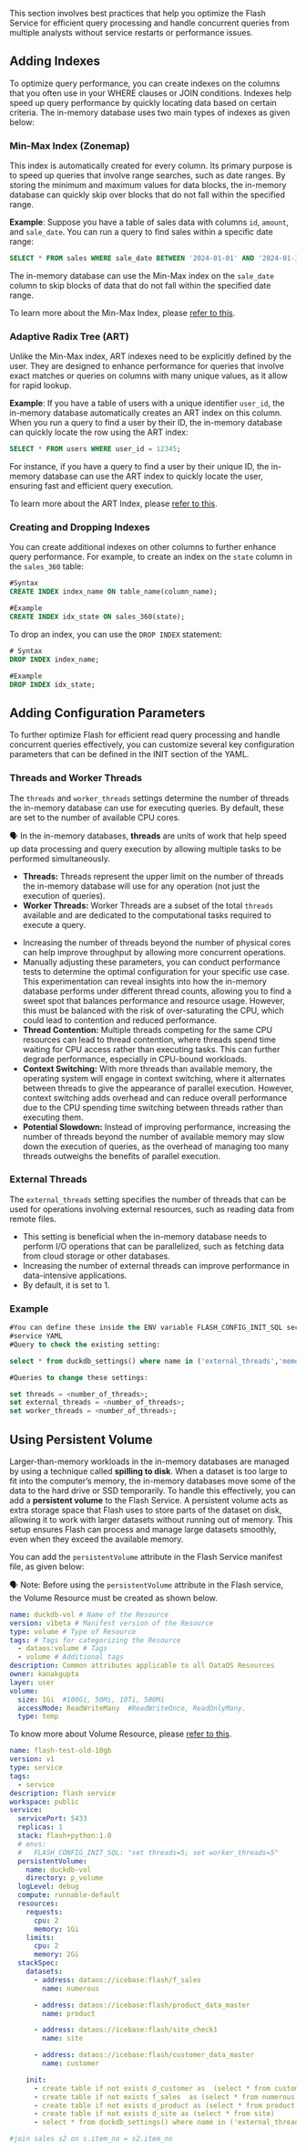 This section involves best practices that help you optimize the Flash Service for efficient query processing and handle concurrent queries from multiple analysts without service restarts or performance issues.

## Adding Indexes

To optimize query performance, you can create indexes on the columns that you often use in your WHERE clauses or JOIN conditions. Indexes help speed up query performance by quickly locating data based on certain criteria. The in-memory database uses two main types of indexes as given below:

### **Min-Max Index (Zonemap)**

This index is automatically created for every column. Its primary purpose is to speed up queries that involve range searches, such as date ranges. By storing the minimum and maximum values for data blocks, the in-memory database can quickly skip over blocks that do not fall within the specified range. 

**Example**: Suppose you have a table of sales data with columns `id`, `amount`, and `sale_date`. You can run a query to find sales within a specific date range:

```sql
SELECT * FROM sales WHERE sale_date BETWEEN '2024-01-01' AND '2024-01-31';
```

The in-memory database can use the Min-Max index on the `sale_date` column to skip blocks of data that do not fall within the specified date range.

To learn more about the Min-Max Index, please [refer to this](/resources/stacks/flash/minmax/).

### **Adaptive Radix Tree (ART)**

Unlike the Min-Max index, ART indexes need to be explicitly defined by the user. They are designed to enhance performance for queries that involve exact matches or queries on columns with many unique values, as it allow for rapid lookup.

**Example**: If you have a table of users with a unique identifier `user_id`, the in-memory database automatically creates an ART index on this column. When you run a query to find a user by their ID, the in-memory database  can quickly locate the row using the ART index:

```sql
SELECT * FROM users WHERE user_id = 12345;
```

For instance, if you have a query to find a user by their unique ID, the in-memory database can use the ART index to quickly locate the user, ensuring fast and efficient query execution.

To learn more about the ART Index, please [refer to this](/resources/stacks/flash/art/).

### Creating and Dropping Indexes

You can create additional indexes on other columns to further enhance query performance. For example, to create an index on the `state` column in the `sales_360` table:

```sql
#Syntax
CREATE INDEX index_name ON table_name(column_name);

#Example
CREATE INDEX idx_state ON sales_360(state);
```

To drop an index, you can use the `DROP INDEX` statement:

```sql
# Syntax
DROP INDEX index_name;

#Example
DROP INDEX idx_state;
```

## Adding Configuration Parameters

To further optimize Flash for efficient read query processing and handle concurrent queries effectively, you can customize several key configuration parameters that can be defined in the INIT section of the YAML.

### **Threads and Worker Threads**

The `threads` and `worker_threads` settings determine the number of threads the in-memory database can use for executing queries. By default, these are set to the number of available CPU cores. 

<aside class="callout">
🗣 In the in-memory databases, <strong>threads</strong> are units of work that help speed up data processing and query execution by allowing multiple tasks to be performed simultaneously. <br>
<ul>
    <li><strong>Threads:</strong> Threads represent the upper limit on the number of threads the in-memory database will use for any operation (not just the execution of queries).</li>
    <li><strong>Worker Threads:</strong> Worker Threads are a subset of the total <code>threads</code> available and are dedicated to the computational tasks required to execute a query.</li>
</ul>
</aside>

- Increasing the number of threads beyond the number of physical cores can help improve throughput by allowing more concurrent operations.
- Manually adjusting these parameters, you can conduct performance tests to determine the optimal configuration for your specific use case. This experimentation can reveal insights into how the in-memory database performs under different thread counts, allowing you to find a sweet spot that balances performance and resource usage. However, this must be balanced with the risk of over-saturating the CPU, which could lead to contention and reduced performance.
- **Thread Contention:** Multiple threads competing for the same CPU resources can lead to thread contention, where threads spend time waiting for CPU access rather than executing tasks. This can further degrade performance, especially in CPU-bound workloads.
- **Context Switching:** With more threads than available memory, the operating system will engage in context switching, where it alternates between threads to give the appearance of parallel execution. However, context switching adds overhead and can reduce overall performance due to the CPU spending time switching between threads rather than executing them.
- **Potential Slowdown:** Instead of improving performance, increasing the number of threads beyond the number of available memory may slow down the execution of queries, as the overhead of managing too many threads outweighs the benefits of parallel execution.

### **External Threads**

The `external_threads` setting specifies the number of threads that can be used for operations involving external resources, such as reading data from remote files. 

- This setting is beneficial when the in-memory database needs to perform I/O operations that can be parallelized, such as fetching data from cloud storage or other databases.
- Increasing the number of external threads can improve performance in data-intensive applications.
- By default, it is set to 1.

### **Example**

```sql
#You can define these inside the ENV variable FLASH_CONFIG_INIT_SQL section of the
#service YAML
#Query to check the existing setting:

select * from duckdb_settings() where name in ('external_threads','memory_limit','threads','worker_threads');

#Queries to change these settings:

set threads = <number_of_threads>;
set external_threads = <number_of_threads>;
set worker_threads = <number_of_threads>;
```

## Using Persistent Volume

Larger-than-memory workloads in the in-memory databases are managed by using a technique called **spilling to disk**. When a dataset is too large to fit into the computer’s memory, the in-memory databases move some of the data to the hard drive or SSD temporarily. To handle this effectively, you can add a **persistent volume** to the Flash Service. A persistent volume acts as extra storage space that Flash uses to store parts of the dataset on disk, allowing it to work with larger datasets without running out of memory. This setup ensures Flash can process and manage large datasets smoothly, even when they exceed the available memory.

You can add the `persistentVolume` attribute in the Flash Service manifest file, as given below:

<aside class="callout">
🗣 Note: Before using the <code>persistentVolume</code> attribute in the Flash service, the Volume Resource must be created as shown below.

```yaml
name: duckdb-vol # Name of the Resource
version: v1beta # Manifest version of the Resource
type: volume # Type of Resource
tags: # Tags for categorizing the Resource
  - dataos:volume # Tags 
  - volume # Additional tags
description: Common attributes applicable to all DataOS Resources
owner: kanakgupta
layer: user
volume:
  size: 1Gi  #100Gi, 50Mi, 10Ti, 500Mi
  accessMode: ReadWriteMany  #ReadWriteOnce, ReadOnlyMany.
  type: temp
```

To know more about Volume Resource, please <a href="https://dataos.info/resources/volume/" target="_blank">refer to this</a>.

</aside>

```yaml
name: flash-test-old-10gb
version: v1
type: service
tags:
  - service
description: flash service
workspace: public
service:
  servicePort: 5433
  replicas: 1
  stack: flash+python:1.0
  # envs:
  #   FLASH_CONFIG_INIT_SQL: "set threads=5; set worker_threads=5"
  persistentVolume:
    name: duckdb-vol
    directory: p_volume
  logLevel: debug
  compute: runnable-default
  resources:
    requests:
      cpu: 2
      memory: 1Gi
    limits:
      cpu: 2
      memory: 2Gi
  stackSpec:
    datasets:
      - address: dataos://icebase:flash/f_sales
        name: numerous

      - address: dataos://icebase:flash/product_data_master
        name: product

      - address: dataos://icebase:flash/site_check1
        name: site

      - address: dataos://icebase:flash/customer_data_master
        name: customer

    init:
      - create table if not exists d_customer as  (select * from customer)
      - create table if not exists f_sales  as (select * from numerous  )
      - create table if not exists d_product as (select * from product)
      - create table if not exists d_site as (select * from site)
      - select * from duckdb_settings() where name in ('external_threads','memory_limit','threads','worker_threads','checkpoint_threshold')

#join sales s2 on s.item_no = s2.item_no
```